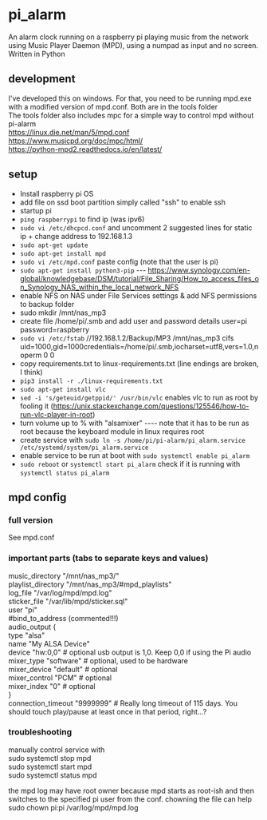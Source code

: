 # pi_alarm
An alarm clock running on a raspberry pi playing music from the network using Music Player Daemon (MPD), using a numpad as input and no screen. Written in Python

## development
I've developed this on windows. For that, you need to be running mpd.exe with a modified version of mpd.conf. Both are in the tools folder  
The tools folder also includes mpc for a simple way to control mpd without pi-alarm  
https://linux.die.net/man/5/mpd.conf  
https://www.musicpd.org/doc/mpc/html/  
https://python-mpd2.readthedocs.io/en/latest/  

## setup
- Install raspberry pi OS
- add file on ssd boot partition simply called "ssh" to enable ssh
- startup pi
- `ping raspberrypi` to find ip (was ipv6)
- `sudo vi /etc/dhcpcd.conf` and uncomment 2 suggested lines for static ip + change address to 192.168.1.3
- `sudo apt-get update`
- `sudo apt-get install mpd`
- `sudo vi /etc/mpd.conf`
	paste config (note that the user is pi)
- `sudo apt-get install python3-pip`
--- https://www.synology.com/en-global/knowledgebase/DSM/tutorial/File_Sharing/How_to_access_files_on_Synology_NAS_within_the_local_network_NFS
- enable NFS on NAS under File Services settings & add NFS permissions to backup folder
- sudo mkdir /mnt/nas_mp3
- create file /home/pi/.smb and add user and password details
	user=pi
	password=raspberry
- `sudo vi /etc/fstab`
	//192.168.1.2/Backup/MP3 /mnt/nas_mp3 cifs uid=1000,gid=1000credentials=/home/pi/.smb,iocharset=utf8,vers=1.0,noperm 0 0
- copy requirements.txt to linux-requirements.txt (line endings are broken, I think)
- `pip3 install -r ./linux-requirements.txt`
- `sudo apt-get install vlc`
- `sed -i 's/geteuid/getppid/' /usr/bin/vlc`
	enables vlc to run as root by fooling it (https://unix.stackexchange.com/questions/125546/how-to-run-vlc-player-in-root)
- turn volume up to % with "alsamixer"
---- note that it has to be run as root because the keyboard module in linux requires root
- create service with
	`sudo ln -s /home/pi/pi-alarm/pi_alarm.service /etc/systemd/system/pi_alarm.service`
- enable service to be run at boot with
	`sudo systemctl enable pi_alarm`
- `sudo reboot` or `systemctl start pi_alarm`
	check if it is running with `systemctl status pi_alarm`

## mpd config
### full version
See mpd.conf

### important parts (tabs to separate keys and values)
music_directory "/mnt/nas_mp3/"  
playlist_directory  "/mnt/nas_mp3/#mpd_playlists"  
log_file  "/var/log/mpd/mpd.log"  
sticker_file  "/var/lib/mpd/sticker.sql"  
user  "pi"  
#bind_to_address (commented!!!)  
audio_output {  
	type		"alsa"  
	name		"My ALSA Device"  
	device		"hw:0,0"	# optional usb output is 1,0. Keep 0,0 if using the Pi audio  
	mixer_type      "software"      # optional, used to be hardware  
	mixer_device	"default"	# optional  
	mixer_control	"PCM"		# optional  
	mixer_index	"0"		# optional  
}  
connection_timeout  "9999999" # Really long timeout of 115 days. You should touch play/pause at least once in that period, right...?  

### troubleshooting
manually control service with  
sudo systemctl stop mpd  
sudo systemctl start mpd  
sudo systemctl status mpd  
  
the mpd log may have root owner because mpd starts as root-ish and then switches to the specified pi user from the conf. chowning the file can help  
sudo chown pi:pi /var/log/mpd/mpd.log  
